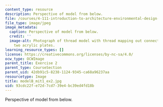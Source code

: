```yaml
---
content_type: resource
description: Perspective of model from below.
file: /courses/4-111-introduction-to-architecture-environmental-design-spring-2014/93cdc22fe72d7cd739e4bc39ed4fd18b_modelB_mit1_ex2.jpg
file_type: image/jpeg
image_metadata:
  caption: Perspective of model from below.
  credit: ''
  image-alt: Photograph of thread model with thread mapping out connections between
    two acrylic plates.
learning_resource_types: []
license: https://creativecommons.org/licenses/by-nc-sa/4.0/
ocw_type: OCWImage
parent_title: Exercise 2
parent_type: CourseSection
parent_uid: 42db91c5-8238-1124-9345-ca68a96237aa
resourcetype: Image
title: modelB_mit1_ex2.jpg
uid: 93cdc22f-e72d-7cd7-39e4-bc39ed4fd18b
---
```

Perspective of model from below.